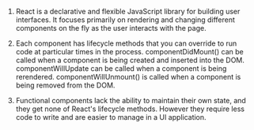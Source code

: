 1. React is a declarative and flexible JavaScript library for building user interfaces. It focuses primarily on rendering and changing different components on the fly as the user interacts with the page.

2. Each component has lifecycle methods that you can override to run code at particular times in the process. componentDidMount() can be called when a component is being created and inserted into the DOM. componentWillUpdate can be called when a component is being rerendered. componentWillUnmount() is called when a component is being removed from the DOM.

3. Functional components lack the ability to maintain their own state, and they get none of React's lifecycle methods. However they require less code to write and are easier to manage in a UI application.